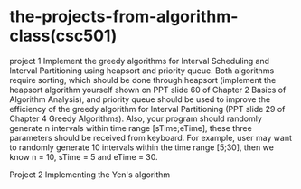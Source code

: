 # the-projects-from-algorithm-class(csc501)
project 1
Implement the greedy algorithms for Interval Scheduling and Interval Partitioning using heapsort and priority
queue. Both algorithms require sorting, which should be done through heapsort (implement the heapsort algorithm
yourself shown on PPT slide 60 of Chapter 2 Basics of Algorithm Analysis), and priority queue should be used
to improve the efficiency of the greedy algorithm for Interval Partitioning (PPT slide 29 of Chapter 4 Greedy
Algorithms). Also, your program should randomly generate n intervals within time range [sTime;eTime], these
three parameters should be received from keyboard. For example, user may want to randomly generate 10 intervals
within the time range [5;30], then we know n = 10, sTime = 5 and eTime = 30.


Project 2
Implementing the Yen's algorithm
